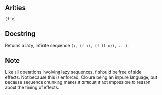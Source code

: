 ## Arities

    [f x]

## Docstring

Returns a lazy, infinite sequence `(x, (f x), (f (f x)), ...)`.

## Note

Like all operations involving lazy sequences, f should be free of side
effects. Not because this is enforced, Clojure being an impure
language, but because sequence chunking makes it difficult if not
impossible to reason about the timing of effects.
